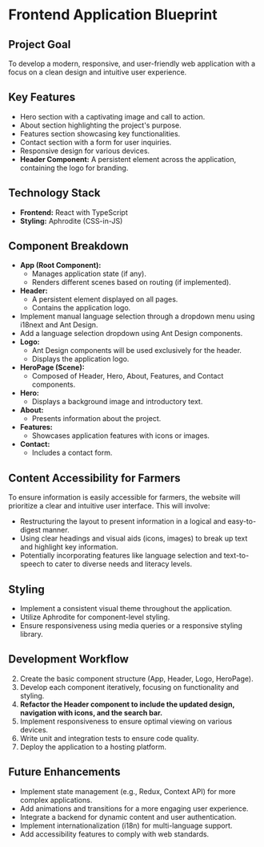 # Frontend Application Blueprint

## Project Goal

To develop a modern, responsive, and user-friendly web application with a focus on a clean design and intuitive user experience.

## Key Features

- Hero section with a captivating image and call to action.
- About section highlighting the project's purpose.
- Features section showcasing key functionalities.
- Contact section with a form for user inquiries.
- Responsive design for various devices.
- **Header Component:** A persistent element across the application, containing the logo for branding.

## Technology Stack

- **Frontend:** React with TypeScript
- **Styling:** Aphrodite (CSS-in-JS)

## Component Breakdown

- **App (Root Component):**
    - Manages application state (if any).
    - Renders different scenes based on routing (if implemented).
- **Header:**
    - A persistent element displayed on all pages.
    - Contains the application logo.
- Implement manual language selection through a dropdown menu using i18next and Ant Design.
- Add a language selection dropdown using Ant Design components.
- **Logo:**
    - Ant Design components will be used exclusively for the header.
    - Displays the application logo.
- **HeroPage (Scene):**
    - Composed of Header, Hero, About, Features, and Contact components.
- **Hero:**
    - Displays a background image and introductory text.
- **About:**
    - Presents information about the project.
- **Features:**
    - Showcases application features with icons or images.
- **Contact:**
    - Includes a contact form.

## Content Accessibility for Farmers

To ensure information is easily accessible for farmers, the website will prioritize a clear and intuitive user interface. This will involve:

- Restructuring the layout to present information in a logical and easy-to-digest manner.
- Using clear headings and visual aids (icons, images) to break up text and highlight key information.
- Potentially incorporating features like language selection and text-to-speech to cater to diverse needs and literacy levels.

## Styling

- Implement a consistent visual theme throughout the application.
- Utilize Aphrodite for component-level styling.
- Ensure responsiveness using media queries or a responsive styling library.

## Development Workflow

2. Create the basic component structure (App, Header, Logo, HeroPage).
3. Develop each component iteratively, focusing on functionality and styling.
4. **Refactor the Header component to include the updated design, navigation with icons, and the search bar.**
5. Implement responsiveness to ensure optimal viewing on various devices.
6. Write unit and integration tests to ensure code quality.
7. Deploy the application to a hosting platform.

## Future Enhancements

- Implement state management (e.g., Redux, Context API) for more complex applications.
- Add animations and transitions for a more engaging user experience.
- Integrate a backend for dynamic content and user authentication.
- Implement internationalization (i18n) for multi-language support.
- Add accessibility features to comply with web standards.